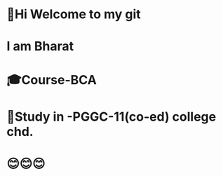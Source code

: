 # 👋Hi Welcome to my git 
# I am Bharat
# 🎓Course-BCA
# 🏫Study in -PGGC-11(co-ed) college chd.
#  😊😊😊
